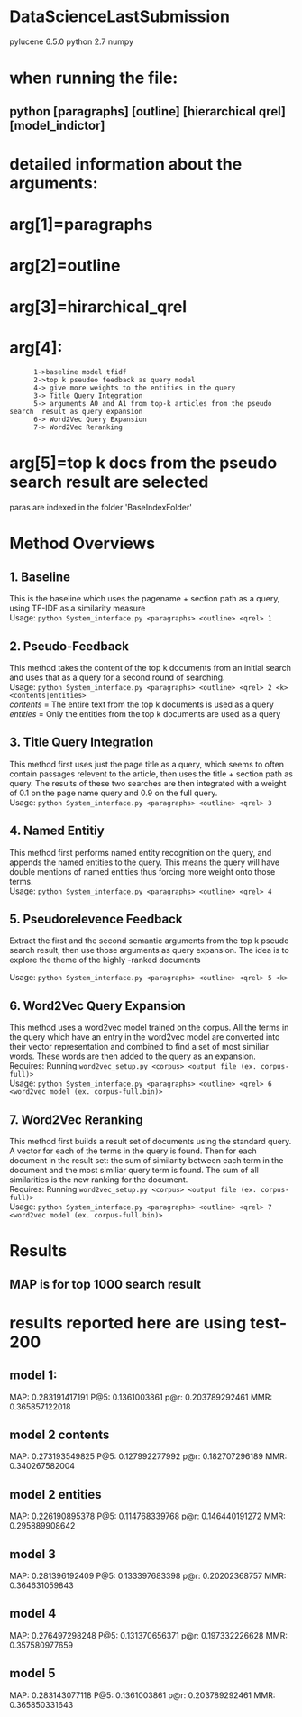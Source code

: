 # DataScienceLastSubmission
pylucene 6.5.0
python 2.7 
numpy

# when running the file:
## python [paragraphs] [outline] [hierarchical qrel] [model_indictor]

# detailed information about the arguments:
# arg[1]=paragraphs
# arg[2]=outline
# arg[3]=hirarchical_qrel
# arg[4]: 
          1->baseline model tfidf
          2->top k pseudeo feedback as query model
          4-> give more weights to the entities in the query
          3-> Title Query Integration
          5-> arguments A0 and A1 from top-k articles from the pseudo search  result as query expansion
          6-> Word2Vec Query Expansion
          7-> Word2Vec Reranking
          
# arg[5]=top k docs from the pseudo search result are selected
        
paras are indexed in the folder 'BaseIndexFolder'


# Method Overviews
## 1. Baseline
This is the baseline which uses the pagename + section path as a query, using TF-IDF as a similarity measure  
Usage: ```python System_interface.py <paragraphs> <outline> <qrel> 1```
## 2. Pseudo-Feedback
This method takes the content of the top k documents from an initial search and uses that as a query for a second round of searching.  
Usage: ```python System_interface.py <paragraphs> <outline> <qrel> 2 <k> <contents|entities>```  
*contents* = The entire text from the top k documents is used as a query  
*entities* = Only the entities from the top k documents are used as a query  
## 3. Title Query Integration
This method first uses just the page title as a query, which seems to often contain passages relevent to the article, then uses the title + section path as query. The results of these two searches are then integrated with a weight of 0.1 on the page name query and 0.9 on the full query.  
Usage: ```python System_interface.py <paragraphs> <outline> <qrel> 3 ```  
## 4. Named Entitiy 
This method first performs named entity recognition on the query, and appends the named entities to the query. This means the query will have double mentions of named entities thus forcing more weight onto those terms.  
Usage: ```python System_interface.py <paragraphs> <outline> <qrel> 4 ```  
## 5. Pseudorelevence Feedback
Extract the first and the second semantic arguments from the top k pseudo search result, then use those arguments as query expansion. The idea is to explore the theme of the highly -ranked documents

Usage: ```python System_interface.py <paragraphs> <outline> <qrel> 5 <k> ```  
## 6. Word2Vec Query Expansion
This method uses a word2vec model trained on the corpus. All the terms in the query which have an entry in the word2vec model are converted into their vector representation and combined to find a set of most similiar words. These words are then added to the query as an expansion.  
Requires: Running ```word2vec_setup.py <corpus> <output file (ex. corpus-full)>```  
Usage: ```python System_interface.py <paragraphs> <outline> <qrel> 6 <word2vec model (ex. corpus-full.bin)> ```  
## 7. Word2Vec Reranking
This method first builds a result set of documents using the standard query. A vector for each of the terms in the query is found. Then for each document in the result set: the sum of similarity between each term in the document and the most similiar query term is found. The sum of all similarities is the new ranking for the document.  
Requires: Running ```word2vec_setup.py <corpus> <output file (ex. corpus-full)>```  
Usage: ```python System_interface.py <paragraphs> <outline> <qrel> 7 <word2vec model (ex. corpus-full.bin)> ```  

# Results
## MAP is for top 1000 search result
# results reported here are using test-200


## model 1:
MAP: 0.283191417191
P@5: 0.1361003861
p@r: 0.203789292461
MMR: 0.365857122018


## model 2 contents

MAP: 0.273193549825
P@5: 0.127992277992
p@r: 0.182707296189
MMR: 0.340267582004


## model 2 entities

MAP: 0.226190895378
P@5: 0.114768339768
p@r: 0.146440191272
MMR: 0.295889908642

## model 3
MAP: 0.281396192409
P@5: 0.133397683398
p@r: 0.20202368757
MMR: 0.364631059843

## model 4
MAP: 0.276497298248
P@5: 0.131370656371
p@r: 0.197332226628
MMR: 0.357580977659

## model 5
MAP: 0.283143077118
P@5: 0.1361003861
p@r: 0.203789292461
MMR: 0.365850331643
